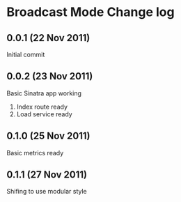 # Broadcast Mode Change log

## 0.0.1 (22 Nov 2011)

Initial commit

## 0.0.2 (23 Nov 2011)

Basic Sinatra app working
  1. Index route ready
  2. Load service ready

## 0.1.0 (25 Nov 2011)

Basic metrics ready

## 0.1.1 (27 Nov 2011)

Shifing to use modular style
